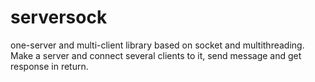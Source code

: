 # serversock
one-server and multi-client library based on socket and multithreading. Make a server and connect several clients to it, send message and get response in return.
